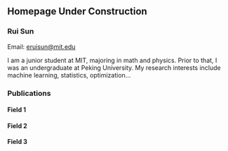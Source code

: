 ## Homepage Under Construction
### Rui Sun
Email: eruisun@mit.edu

I am a junior student at MIT, majoring in math and physics. Prior to that, I was an undergraduate at Peking University. My research interests include machine learning, statistics, optimization...

### Publications
#### Field 1
#### Field 2
#### Field 3

